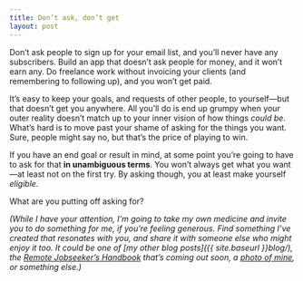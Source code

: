 ```yaml
---
title: Don’t ask, don’t get
layout: post
---
```


Don’t ask people to sign up for your email list, and you’ll never have any subscribers. Build an app that doesn’t ask people for money, and it won’t earn any. Do freelance work without invoicing your clients (and remembering to following up), and you won’t get paid.

It’s easy to keep your goals, and requests of other people, to yourself—but that doesn’t get you anywhere. All you’ll do is end up grumpy when your outer reality doesn’t match up to your inner vision of how things *could be*. What’s hard is to move past your shame of asking for the things you want. Sure, people might say no, but that’s the price of playing to win.

If you have an end goal or result in mind, at some point you’re going to have to ask for that **in unambiguous terms**. You won’t always get what you want—at least not on the first try. By asking though, you at least make yourself *eligible*.

What are you putting off asking for?

*(While I have your attention, I’m going to take my own medicine and invite you to do something for me, if you’re feeling generous. Find something I’ve created that resonates with you, and share it with someone else who might enjoy it too. It could be one of [my other blog posts]({{ site.baseurl }}blog/), the [Remote Jobseeker’s Handbook](http://cobyism.com/remotejobseeker/) that’s coming out soon, a [photo of mine](https://instagram.com/cobyism/), or something else.)*

